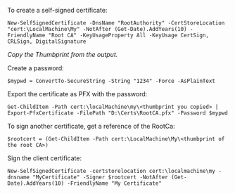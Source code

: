 To create a self-signed certificate:

```
New-SelfSignedCertificate -DnsName "RootAuthority" -CertStoreLocation "cert:\LocalMachine\My" -NotAfter (Get-Date).AddYears(10) -FriendlyName "Root CA" -KeyUsageProperty All -KeyUsage CertSign, CRLSign, DigitalSignature
```

_Copy the Thumbprint from the output._

Create a password:
```
$mypwd = ConvertTo-SecureString -String "1234" -Force -AsPlainText
```

Export the certificate as PFX with the password:
```
Get-ChildItem -Path cert:\localMachine\my\<thumbprint you copied> | Export-PfxCertificate -FilePath "D:\Certs\RootCA.pfx" -Password $mypwd
```

To sign another certificate, get a reference of the RootCa:
```
$rootcert = (Get-ChildItem -Path cert:\LocalMachine\My\<thumbprint of the root CA>)
```

Sign the client certificate:
```
New-SelfSignedCertificate -certstorelocation cert:\localmachine\my -dnsname "MyCertificate" -Signer $rootcert -NotAfter (Get-Date).AddYears(10) -FriendlyName "My Certificate"
```
